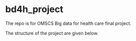 # bd4h_project
The repo is for OMSCS Big data for health care final project.

The structure of the project are given below.
